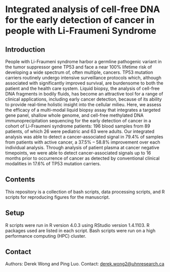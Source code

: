 # Integrated analysis of cell-free DNA for the early detection of cancer in people with Li-Fraumeni Syndrome

## Introduction
People with Li-Fraumeni syndrome harbor a germline pathogenic variant in the tumor suppressor gene TP53 and face a near 100% lifetime risk of developing a wide spectrum of, often multiple, cancers. TP53 mutation carriers routinely undergo intensive surveillance protocols which, although associated with significantly improved survival, are burdensome to both the patient and the health care system. Liquid biopsy, the analysis of cell-free DNA fragments in bodily fluids, has become an attractive tool for a range of clinical applications, including early cancer detection, because of its ability to provide real-time holistic insight into the cellular milieu. Here, we assess the efficacy of a multi-modal liquid biopsy assay that integrates a targeted gene panel, shallow whole genome, and cell-free methylated DNA immunoprecipitation sequencing for the early detection of cancer in a cohort of Li-Fraumeni syndrome patients: 196 blood samples from 89 patients, of which 26 were pediatric and 63 were adults. Our integrated analysis was able to detect a cancer-associated signal in 79.4% of samples from patients with active cancer, a 37.5% – 58.8% improvement over each individual analysis. Through analysis of patient plasma at cancer negative timepoints, we were able to detect cancer-associated signals up to 16 months prior to occurrence of cancer as detected by conventional clinical modalities in 17.6% of TP53 mutation carriers.

## Contents
This repository is a collection of bash scripts, data processing scripts, and R scripts for reproducing figures for the manuscript.

## Setup
R scripts were run in R version 4.0.3 using RStudio version 1.4.1103.
R packages used are listed in each script.
Bash scripts were run on a high performance computing (HPC) cluster.

## Contact
Authors: Derek Wong and Ping Luo. Contact: derek.wong2@uhnresearch.ca
